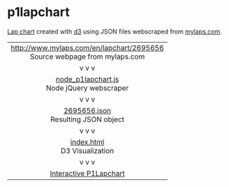 p1lapchart
==========

[Lap chart](http://www.collinsdictionary.com/dictionary/english/lap-chart) created with [d3](http://d3js.org/) using JSON files webscraped from [mylaps.com](http://mylaps.com).


<table>
<tr><td align="center">
<a href="http://www.mylaps.com/en/lapchart/2695656">http://www.mylaps.com/en/lapchart/2695656</a><br>Source webpage from mylaps.com
</td></tr>
<tr><td align="center">
v v v
</td></tr>
<tr><td align="center">
<a href="https://github.com/kenklin/p1lapchart/blob/master/node-p1lapchart.js">node_p1lapchart.js</a><br>Node jQuery webscraper
</td></tr>
<tr><td align="center">
v v v
</td></tr>
<tr><td align="center">
<a href="https://github.com/kenklin/p1lapchart/blob/master/lapchart/2695656.json">2695656.json</a><br>Resulting JSON object
</td></tr>
<tr><td align="center">
v v v
</td></tr>
<tr><td align="center">
<a href="https://github.com/kenklin/p1lapchart/blob/master/index.html">index.html</a><br>D3 Visualization
</td></tr>
<tr><td align="center">
v v v
</td></tr>
<tr><td align="center">
<a href="http://kenlin.com/x/p1lapchart/">Interactive P1Lapchart</a>
</td></tr>
</table>
